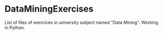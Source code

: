# DataMiningExercises
List of files of exercices in university subject named "Data Mining". Working in Python.
